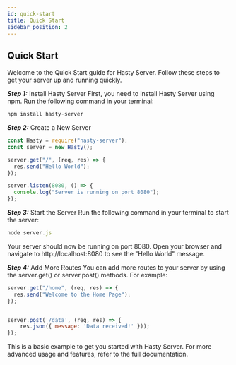 ```yaml
---
id: quick-start
title: Quick Start
sidebar_position: 2
---
```


## Quick Start

Welcome to the Quick Start guide for Hasty Server. Follow these steps to get your server up and running quickly.

**_Step 1:_** Install Hasty Server
First, you need to install Hasty Server using npm. Run the following command in your terminal:

```js title="npm install hasty-server"
npm install hasty-server
```

**_Step 2:_** Create a New Server

```js title="Create a new JavaScript file (e.g., server.js) and add the following code to set up a basic Hasty Server:"
const Hasty = require("hasty-server");
const server = new Hasty();

server.get("/", (req, res) => {
  res.send("Hello World");
});

server.listen(8080, () => {
  console.log("Server is running on port 8080");
});
```

**_Step 3:_** Start the Server
Run the following command in your terminal to start the server:

```js title="Run the server"
node server.js
```

Your server should now be running on port 8080. Open your browser and navigate to http://localhost:8080 to see the "Hello World" message.

**_Step 4:_** Add More Routes
You can add more routes to your server by using the server.get() or server.post() methods. For example:

```js title="Add more routes to your server"
server.get("/home", (req, res) => {
  res.send("Welcome to the Home Page");
});
```

```js title="Add a POST route to your server"

server.post('/data', (req, res) => {
    res.json({ message: 'Data received!' }));
});
```

This is a basic example to get you started with Hasty Server. For more advanced usage and features, refer to the full documentation.
